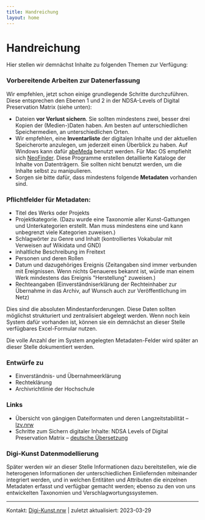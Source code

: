 ```yaml
---
title: Handreichung
layout: home
---
```


# Handreichung

Hier stellen wir demnächst Inhalte zu folgenden Themen zur Verfügung:

### Vorbereitende Arbeiten zur Datenerfassung
Wir empfehlen, jetzt schon einige grundlegende Schritte durchzuführen. Diese entsprechen den Ebenen 1 und 2 in der NDSA-Levels of Digital Preservation Matrix (siehe unten):

- Dateien **vor Verlust sichern**. Sie sollten mindestens zwei, besser drei Kopien der (Medien-)Daten haben. Am besten auf unterschiedlichen Speichermedien, an unterschiedlichen Orten.
- Wir empfehlen, eine **Inventarliste** der digitalen Inhalte und der aktuellen Speicherorte anzulegen, um jederzeit einen Überblick zu haben. Auf Windows kann dafür [abeMeda](https://www.abemeda.com/) benutzt werden. Für Mac OS empfiehlt sich [NeoFinder](https://cdfinder.de/). Diese Programme erstellen detaillierte Kataloge der Inhalte von Datenträgern. Sie sollten nicht benutzt werden, um die Inhalte selbst zu manipulieren.	
- Sorgen sie bitte dafür, dass mindestens folgende  **Metadaten** vorhanden sind. 

### Pflichtfelder für Metadaten:
- Titel des Werks oder Projekts
- Projektkategorie. (Dazu wurde eine Taxonomie aller Kunst-Gattungen und Unterkategorien erstellt. Man muss mindestens eine und kann unbegrenzt viele Kategorien zuweisen.) 
- Schlagwörter zu Genre und Inhalt (kontrolliertes Vokabular mit Verweisen auf Wikidata und GND)
- inhaltliche Beschreibung im Freitext
- Personen und deren Rollen
- Datum und dazugehöriges Ereignis (Zeitangaben sind immer verbunden mit Ereignissen. Wenn nichts Genaueres bekannt ist, würde man einem Werk mindestens das Ereignis "Herstellung" zuweisen.)
- Rechteangaben (Einverständniserklärung der Rechteinhaber zur Übernahme in das Archiv, auf Wunsch auch zur Veröffentlichung im Netz)

Dies sind die absoluten Mindestanforderungen. Diese Daten sollten möglichst strukturiert und zentralisiert abgelegt werden. Wenn noch kein System dafür vorhanden ist, können sie ein demnächst an dieser Stelle verfügbares Excel-Formular nutzen.

Die volle Anzahl der im System angelegten Metadaten-Felder wird später an dieser Stelle dokumentiert werden.

### Entwürfe zu 
- Einverständnis- und Übernahmeerklärung
- Rechteklärung
- Archivrichtlinie der Hochschule


### Links

- Übersicht von gängigen Dateiformaten und deren Langzeitstabilität – [lzv.nrw](https://www.lzv.nrw/dateiformate/) 
- Schritte zum Sichern digitaler Inhalte: NDSA Levels of Digital Preservation Matrix – [deutsche Übersetzung](https://osf.io/3na96)
	

### Digi-Kunst Datenmodellierung 

Später werden wir an dieser Stelle Informationen dazu bereitstellen, wie die heterogenen Informationen der unterschiedlichen Einliefernden miteinander integriert werden, und in welchen Entitäten und Attributen die einzelnen Metadaten erfasst und verfügbar gemacht werden; ebenso zu den von uns entwickelten Taxonomien und Verschlagwortungssystemen.



---
 Kontakt: [Digi-Kunst.nrw](https://www.rsh-duesseldorf.de/musikhochschule/wir-ueber-uns/digi-kunstnrw/) | zuletzt aktualisiert: 2023-03-29

